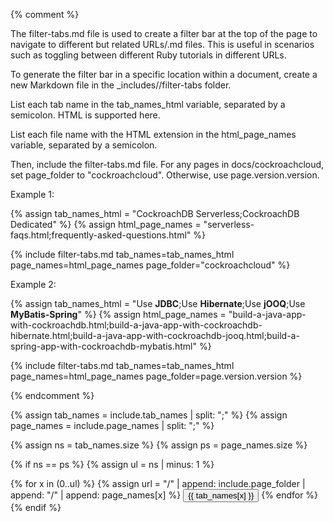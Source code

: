 {% comment %}

The filter-tabs.md file is used to create a filter bar at the top of the page to navigate to different but related URLs/.md files. This is useful in scenarios such as toggling between different Ruby tutorials in different URLs.

To generate the filter bar in a specific location within a document, create a new Markdown file in the _includes/<version>/filter-tabs folder.

List each tab name in the tab_names_html variable, separated by a semicolon. HTML is supported here.

List each file name with the HTML extension in the html_page_names variable, separated by a semicolon.

Then, include the filter-tabs.md file. For any pages in docs/cockroachcloud, set page_folder to "cockroachcloud". Otherwise, use page.version.version.

Example 1:

{% assign tab_names_html = "CockroachDB Serverless;CockroachDB Dedicated" %}
{% assign html_page_names = "serverless-faqs.html;frequently-asked-questions.html" %}

{% include filter-tabs.md tab_names=tab_names_html page_names=html_page_names page_folder="cockroachcloud" %}

Example 2:

{% assign tab_names_html = "Use <strong>JDBC</strong>;Use <strong>Hibernate</strong>;Use <strong>jOOQ</strong>;Use <strong>MyBatis-Spring</strong>" %}
{% assign html_page_names = "build-a-java-app-with-cockroachdb.html;build-a-java-app-with-cockroachdb-hibernate.html;build-a-java-app-with-cockroachdb-jooq.html;build-a-spring-app-with-cockroachdb-mybatis.html" %}

{% include filter-tabs.md tab_names=tab_names_html page_names=html_page_names page_folder=page.version.version %}

{% endcomment %}

{% assign tab_names = include.tab_names | split: ";" %}
{% assign page_names = include.page_names | split: ";" %}

{% assign ns = tab_names.size %}
{% assign ps = page_names.size %}

{% if ns == ps %}
{% assign ul = ns | minus: 1 %}
<div class="filters clearfix">
    {% for x in (0..ul) %}
    {% assign url = "/" | append: include.page_folder | append: "/" | append: page_names[x] %}
    <a href="/docs{{ url }}"><button class="filter-button{% if url == page.url %} current{% endif %}">{{ tab_names[x] }}</button></a>
    {% endfor %}
</div>
{% endif %}
